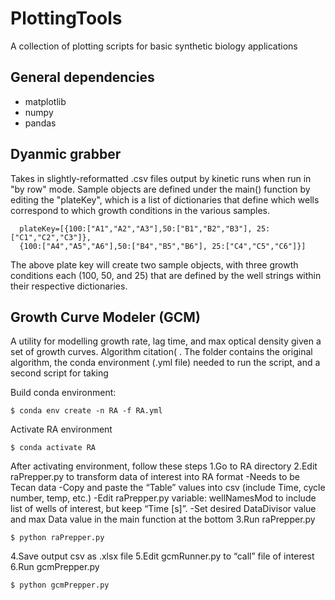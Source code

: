 # PlottingTools
A collection of plotting scripts for basic synthetic biology applications

## General dependencies
* matplotlib
* numpy
* pandas

## Dyanmic grabber
Takes in slightly-reformatted .csv files output by kinetic runs when run in "by row" mode. 
Sample objects are defined under the main() function by editing the "plateKey", which is a list of dictionaries that define which wells correspond to which growth conditions in the various samples.
```
  plateKey=[{100:["A1","A2","A3"],50:["B1","B2","B3"], 25:["C1","C2","C3"]},
  {100:["A4","A5","A6"],50:["B4","B5","B6"], 25:["C4","C5","C6"]}]
```

The above plate key will create two sample objects, with three growth conditions each (100, 50, and 25) that are defined by the well strings within their respective dictionaries.

## Growth Curve Modeler (GCM)
A utility for modelling growth rate, lag time, and max optical density given a set of growth curves.  Algorithm citation( .  The folder contains the original algorithm, the conda environment (.yml file) needed to run the script, and a second script for taking 

Build conda environment:
```
$ conda env create -n RA -f RA.yml
```

Activate RA environment
```
$ conda activate RA
```

After activating environment, follow these steps
1.Go to RA directory
2.Edit raPrepper.py to transform data of interest into RA format
  -Needs to be Tecan data
   -Copy and paste the “Table” values into csv (include Time, cycle number, temp, etc.)
  -Edit raPrepper.py variable: wellNamesMod to include list of wells of interest, but keep “Time [s]”.
  -Set desired DataDivisor value and max Data value in the main function at the bottom
3.Run raPrepper.py
```
$ python raPrepper.py
```
4.Save output csv as .xlsx file
5.Edit gcmRunner.py to “call” file of interest
6.Run gcmPrepper.py
```
$ python gcmPrepper.py
```
